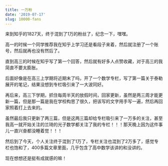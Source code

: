 ```yaml
---
title: 一万粉
date: '2019-07-17'
slug: 10000-fans
---
```


来到知乎的1827天，终于混到了1万的粉丝了，纪念一下，嘿嘿。

高一的时候一个同学推荐我在知乎上学习还是看段子来着，然后就注册了一个账号，然后就再也没有然后了。

直到高三的时候在知乎写了第一个回答，然后就有好多人点赞收藏，对于高三的我简直不要太膨胀。

后面好像是在高三上学期将近期末了吗，开了一个数学专栏，写了第一篇关于泰勒展开的笔记，结果没想到专栏吸引来了一大波同好。

再后来，高三下学期，抓住每周半天的放假时间，回家更新，虽然是两三周才能更新一篇，但是那一篇是我在学校构思了很久，把该写的文字用手写一遍，然后再回家照着打上去来的。

虽然最后我只更新了两三篇，但是这两三篇却给专栏吸引来了一万多的关注，甚至我高一就开始关注的兰琦的光子数学都关注了我的专栏！！！那天晚上因为这件事儿一直兴奋都没睡着觉！！！

然后到了今天，个人关注终于混到了1万了，专栏关注也混到了2万多了，感觉专栏也饱和了，400多篇文章里面，几乎包含了高中数学该讲的和没讲的。

现在想想还是挺有成就感的嘛！
